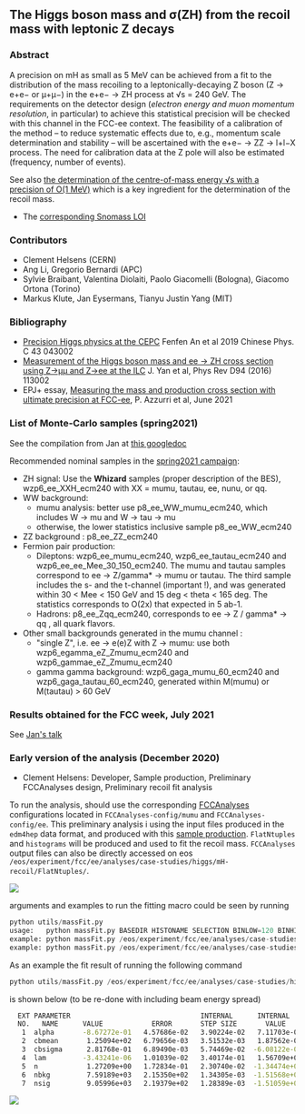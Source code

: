 ## The Higgs boson mass and σ(ZH) from the recoil mass with leptonic Z decays

### Abstract

A precision on mH as small as 5 MeV can be achieved from a fit to the distribution of the mass recoiling to 
a leptonically-decaying Z boson (Z → e+e− or μ+μ−) in the e+e− → ZH process at √s = 240 GeV. 
The requirements on the detector design (*electron energy and muon momentum resolution*, in particular) to achieve this statistical precision will be checked with this channel in the FCC-ee context. The feasibility of a calibration of the method – to reduce systematic effects due to, e.g., momentum scale determination and stability – will be ascertained with the e+e− → ZZ → l+l−X process. 
The need for calibration data at the Z pole will also be estimated (frequency, number of events).


See also [the determination of the centre-of-mass energy √s with a precision of O(1 MeV)](../../ww/radiativereturn/README.md) which is a key ingredient
for the determination of the recoil mass.


- The [corresponding Snomass LOI](https://indico.cern.ch/event/951830/contributions/3999001/attachments/2095109/3521327/HiggsParams_SNOWMASS21-EF1_EF0_Patrick_Janot-169.pdf)


### Contributors
- Clement Helsens (CERN)
- Ang Li, Gregorio Bernardi (APC)
- Sylvie Braibant, Valentina Diolaiti, Paolo Giacomelli (Bologna), Giacomo Ortona (Torino)
- Markus Klute, Jan Eysermans, Tianyu Justin Yang (MIT)

### Bibliography

- [Precision Higgs physics at the CEPC](https://iopscience.iop.org/article/10.1088/1674-1137/43/4/043002) Fenfen An et al 2019 Chinese Phys. C 43 043002
- [Measurement of the Higgs boson mass and ee → ZH cross section using Z→μμ and Z→ee at the ILC](https://arxiv.org/abs/1604.07524) J. Yan et al, Phys Rev D94 (2016) 113002
- EPJ+ essay, [Measuring the mass and production cross section with ultimate precision at FCC-ee](https://arxiv.org/abs/2106.15438), P. Azzurri et al, June 2021

### List of Monte-Carlo samples (spring2021)

See  the compilation from Jan at [this googledoc](https://docs.google.com/spreadsheets/d/1W33UhfJbTILDkeN9ovl2Hcs32DTpSB7v0T0xsQzWPNw/edit#gid=0)

Recommended nominal samples in the [spring2021 campaign](https://fcc-physics-events.web.cern.ch/fcc-ee/rec/spring2021/IDEA?q=sim-type%3Ddelphes):
  - ZH signal: Use the **Whizard** samples (proper description of the BES), wzp6\_ee\_XXH\_ecm240 with XX = mumu, tautau, ee, nunu, or qq.
  - WW background:
    - mumu analysis: better use p8\_ee\_WW\_mumu\_ecm240, which includes W -> mu and W -> tau -> mu
    - otherwise, the lower statistics inclusive sample p8\_ee\_WW\_ecm240
  - ZZ background : p8\_ee\_ZZ\_ecm240
  - Fermion pair production: 
    - Dileptons: wzp6\_ee\_mumu\_ecm240, wzp6\_ee\_tautau\_ecm240 and wzp6\_ee\_ee\_Mee\_30\_150\_ecm240. The mumu and tautau samples correspond to ee -> Z/gamma\* -> mumu or tautau. The third sample includes the s- and the t-channel (important !), and was generated within 30 < Mee < 150 GeV and 15 deg < theta < 165 deg. The statistics corresponds to O(2x) that expected in 5 ab-1.
    - Hadrons: p8\_ee\_Zqq\_ecm240, corresponds to ee -> Z / gamma\* -> qq , all quark flavors.
  - Other small backgrounds generated in the mumu channel :
    - "single Z", i.e. ee -> e(e)Z with Z -> mumu: use both wzp6\_egamma\_eZ\_Zmumu\_ecm240 and wzp6\_gammae\_eZ\_Zmumu\_ecm240
    - gamma gamma background: wzp6\_gaga\_mumu\_60\_ecm240 and wzp6\_gaga\_tautau\_60\_ecm240, generated within M(mumu) or M(tautau) > 60 GeV

### Results obtained for the FCC week, July 2021

See [Jan's talk](https://indico.cern.ch/event/995850/contributions/4415989/attachments/2272945/3860610/ZHRecoilAnalysis_FCCWeek_29062021.pdf)

 
### Early version of the analysis (December 2020)
- Clement Helsens: Developer, Sample production, Preliminary FCCAnalyses design, Preliminary recoil fit analysis

To run the analysis, should use the corresponding [FCCAnalyses](https://github.com/HEP-FCC/FCCAnalyses/tree/master/) configurations located in ```FCCAnalyses-config/mumu``` and ```FCCAnalyses-config/ee```. This preliminary analysis i using the input files produced in the ```edm4hep``` data format, and produced with this [sample production](http://fcc-physics-events.web.cern.ch/fcc-physics-events/Delphesevents_fccee_tmp.php). ```FlatNtuples``` and ```histograms``` will be produced and used to fit the recoil mass. ```FCCAnalyses``` output files can also be directly accessed on eos ```/eos/experiment/fcc/ee/analyses/case-studies/higgs/mH-recoil/FlatNtuples/```.

![](images/leptonic_recoil_m_ZH_sel1_stack_lin.png?raw=true)


arguments and examples to run the fitting macro could be seen by running
```python
python utils/massFit.py
usage:   python massFit.py BASEDIR HISTONAME SELECTION BINLOW=120 BINHIGH=140
example: python massFit.py /eos/experiment/fcc/ee/analyses/case-studies/higgs/mH-recoil/FlatNtuples/ZH_Zee/ leptonic_recoil_m_zoom3 sel1
example: python massFit.py /eos/experiment/fcc/ee/analyses/case-studies/higgs/mH-recoil/FlatNtuples/ZH_Zmumu/ leptonic_recoil_m_zoom4 sel0 122 128
```


As an example the fit result of running the following command 
```python
python utils/massFit.py /eos/experiment/fcc/ee/analyses/case-studies/higgs/mH-recoil/FlatNtuples/ZH_Zee/ leptonic_recoil_m_zoom4 sel1 123 127:
```

is shown below (to be re-done with including beam energy spread)

```bash
  EXT PARAMETER                                INTERNAL      INTERNAL  
  NO.   NAME      VALUE            ERROR       STEP SIZE       VALUE   
   1  alpha       -8.67272e-01   4.57686e-02   3.90224e-02   7.11703e-01
   2  cbmean       1.25094e+02   6.79656e-03   3.51532e-03   1.87562e-02
   3  cbsigma      2.81768e-01   6.89490e-03   5.74469e-02  -6.08122e-02
   4  lam         -3.43241e-06   1.01039e-02   3.40174e-01   1.56709e+00
   5  n            1.27209e+00   1.72834e-01   2.30740e-02  -1.34474e+00
   6  nbkg         7.59189e+03   2.15350e+02   1.34305e-03  -1.51568e+00
   7  nsig         9.05996e+03   2.19379e+02   1.28389e-03  -1.51059e+00
```

![](images/fitResult.png?raw=true)






